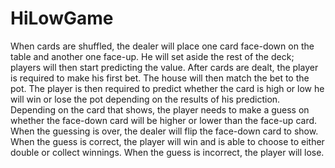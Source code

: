 # HiLowGame
When cards are shuffled, the dealer will place one card face-down on the table and another one face-up. He will set aside the rest of the deck; players will then start predicting the value. After cards are dealt, the player is required to make his first bet. The house will then match the bet to the pot. The player is then required to predict whether the card is high or low   he will win or lose the pot depending on the results of his prediction. Depending on the card that shows, the player needs to make a guess on whether the face-down   card will be higher or lower than the face-up card. When the guessing is over, the dealer will flip the face-down card to show. When the guess is correct, the player will win and is able to choose to either double or collect winnings. When the guess is incorrect, the player will lose.
